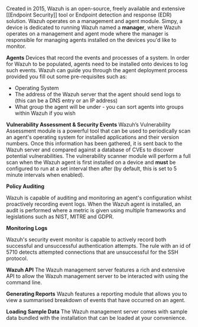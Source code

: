 Created in 2015, Wazuh is an open-source, freely available and extensive [[Endpoint Security]] tool or Endpoint detection and response (EDR) solution. Wazuh operates on a management and agent module. Simpy, a device is dedicated to running Wazuh named a **manager**, where Wazuh operates on a management and agent mode where the manager is responsible for managing agents installed on the devices you'd like to monitor.

**Agents**
Devices that record the events and processes of a system.
In order for Wazuh to be populated, agents need to be installed onto devices to log such events. Wazuh can guide you through the agent deployment process provided you fill out some pre-requisites such as:

- Operating System
- The address of the Wazuh server that the agent should send logs to (this can be a DNS entry or an IP address)
- What group the agent will be under - you can sort agents into groups within Wazuh if you wish

**Vulnerability Assessment & Security Events**
Wazuh’s Vulnerability Assessment module is a powerful tool that can be used to periodically scan an agent's operating system for installed applications and their version numbers.
Once this information has been gathered, it is sent back to the Wazuh server and compared against a database of CVEs to discover potential vulnerabilities.
The vulnerability scanner module will perform a full scan when the Wazuh agent is first installed on a device and **must** be configured to run at a set interval then after (by default, this is set to 5 minute intervals when enabled).

**Policy Auditing**

Wazuh is capable of auditing and monitoring an agent's configuration whilst proactively recording event logs. When the Wazuh agent is installed, an audit is performed where a metric is given using multiple frameworks and legislations such as NIST, MITRE and GDPR.

**Monitoring Logs**

Wazuh's security event monitor is capable to actively record both successful and unsuccessful authentication attempts. The rule with an id of 5710 detects attempted connections that are unsuccessful for the SSH protocol.

**Wazuh API**
The Wazuh management server features a rich and extensive API to allow the Wazuh management server to be interacted with using the command line.

**Generating Reports**
Wazuh features a reporting module that allows you to view a summarised breakdown of events that have occurred on an agent.

**Loading Sample Data**
The Wazuh management server comes with sample data bundled with the installation that can be loaded at your convenience.